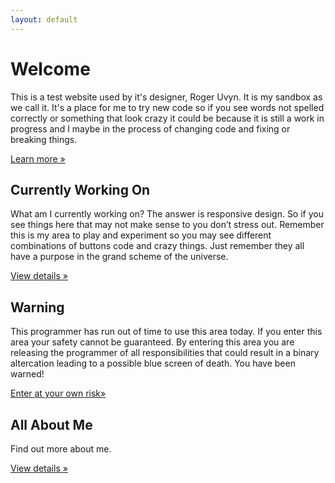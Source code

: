 ```yaml
---
layout: default
---
```



<!-- Main hero unit for a primary marketing message or call to action -->

<h1>Welcome</h1>
<p>This is a test website used by it's designer, Roger Uvyn. It is my sandbox as we call it. It's a place for me to try new code so if you see words not spelled correctly or something that look crazy it could be because it is still a work in progress and I maybe in the process of changing code and fixing or breaking things.</p>

<p><a class="btn btn-primary btn-large" href="">Learn more &raquo;</a></p>




<div class="row">
<div class="span4">
<h2>Currently Working On</h2>
<p>What am I currently working on? The answer is responsive design. So if you see things here that may not make sense to you don’t stress out. Remember this is my area to play and experiment so you may see different combinations of buttons code and crazy things. Just remember they all have a purpose in the grand scheme of the universe.</p>
<p><a class="btn" href="#">View details &raquo;</a></p>
</div>
<div class="span4">
<h2>Warning</h2>
<p>This programmer has run out of time to use this area today. If you enter this area your safety cannot be guaranteed. By entering this area you are releasing the programmer of all responsibilities that could result in a binary altercation leading to a possible blue screen of death. You have been warned! </p>
<p><a class="btn" href="http://rogeruvyn.github.com/bluescreen.html">Enter at your own risk&raquo;</a></p>
</div>
<div class="span4">
<h2>All About Me</h2>
<p>Find out more about me.</p>
<p><a class="btn" href="personal/interests.html">View details &raquo;</a></p>
</div>
</div>
